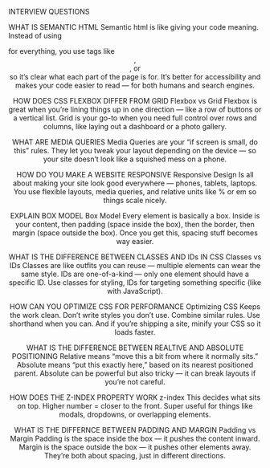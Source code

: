 INTERVIEW QUESTIONS

WHAT IS SEMANTIC HTML
Semantic html is like giving your code meaning. Instead of using <div> for everything, you use tags like <header>, <nav>, or <footer> so it’s clear what each part of the page is for. It’s better for accessibility and makes your code easier to read — for both humans and search engines.

HOW DOES CSS FLEXBOX DIFFER FROM GRID
Flexbox vs Grid Flexbox is great when you’re lining things up in one direction — like a row of buttons or a vertical list. Grid is your go-to when you need full control over rows and columns, like laying out a dashboard or a photo gallery.

WHAT ARE MEDIA QUERIES
Media Queries are your “if screen is small, do this” rules. They let you tweak your layout depending on the device — so your site doesn’t look like a squished mess on a phone.

HOW DO YOU MAKE A WEBSITE RESPONSIVE
Responsive Design Is all about making your site look good everywhere — phones, tablets, laptops. You use flexible layouts, media queries, and relative units like % or em so things scale nicely.

EXPLAIN BOX MODEL
Box Model Every element is basically a box. Inside is your content, then padding (space inside the box), then the border, then margin (space outside the box). Once you get this, spacing stuff becomes way easier.

WHAT IS THE DIFFERENCE BETWEEN CLASSES AND IDs IN CSS
Classes vs IDs Classes are like outfits you can reuse — multiple elements can wear the same style. IDs are one-of-a-kind — only one element should have a specific ID. Use classes for styling, IDs for targeting something specific (like with JavaScript).

HOW CAN YOU OPTIMIZE CSS FOR PERFORMANCE
Optimizing CSS Keeps the work clean. Don’t write styles you don’t use. Combine similar rules. Use shorthand when you can. And if you’re shipping a site, minify your CSS so it loads faster.

WHAT IS THE DIFFERENCE BETWEEN REALTIVE AND ABSOLUTE POSITIONING
Relative means “move this a bit from where it normally sits.” Absolute means “put this exactly here,” based on its nearest positioned parent. Absolute can be powerful but also tricky — it can break layouts if you’re not careful.

HOW DOES THE Z-INDEX PROPERTY WORK
z-index This decides what sits on top. Higher number = closer to the front. Super useful for things like modals, dropdowns, or overlapping elements.

WHAT IS THE DIFFERNCE BETWEEN PADDING AND MARGIN
Padding vs Margin Padding is the space inside the box — it pushes the content inward. Margin is the space outside the box — it pushes other elements away. They’re both about spacing, just in different directions.